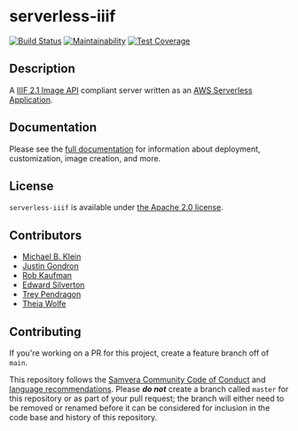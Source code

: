 # serverless-iiif

[![Build Status](https://circleci.com/gh/samvera/serverless-iiif.svg?style=svg)](https://circleci.com/gh/samvera/serverless-iiif)
[![Maintainability](https://api.codeclimate.com/v1/badges/4ac80b539190cb5b082f/maintainability)](https://codeclimate.com/github/samvera/serverless-iiif/maintainability)
[![Test Coverage](https://coveralls.io/repos/github/samvera/serverless-iiif/badge.svg)](https://coveralls.io/github/samvera/serverless-iiif)

## Description

A [IIIF 2.1 Image API](https://iiif.io/api/image/2.1/) compliant server written as an [AWS Serverless Application](https://aws.amazon.com/serverless/sam/).

## Documentation

Please see the [full documentation](https://samvera.github.io/serverless-iiif/docs) for information about deployment, customization, image creation, and more.

## License

`serverless-iiif` is available under [the Apache 2.0 license](LICENSE).

## Contributors

* [Michael B. Klein](https://github.com/mbklein)
* [Justin Gondron](https://github.com/jgondron)
* [Rob Kaufman](https://github.com/orangewolf)
* [Edward Silverton](https://github.com/edsilv)
* [Trey Pendragon](https://github.com/tpendragon)
* [Theia Wolfe](https://github.com/theiawolfe)

## Contributing

If you're working on a PR for this project, create a feature branch off of `main`.

This repository follows the [Samvera Community Code of Conduct](https://samvera.atlassian.net/wiki/spaces/samvera/pages/405212316/Code+of+Conduct) and [language recommendations](https://github.com/samvera/maintenance/blob/main/templates/CONTRIBUTING.md#language).  Please ***do not*** create a branch called `master` for this repository or as part of your pull request; the branch will either need to be removed or renamed before it can be considered for inclusion in the code base and history of this repository.
